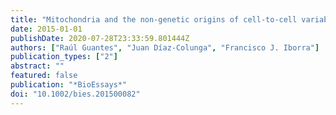```yaml
---
title: "Mitochondria and the non-genetic origins of cell-to-cell variability: More is different"
date: 2015-01-01
publishDate: 2020-07-28T23:33:59.801444Z
authors: ["Raúl Guantes", "Juan Díaz-Colunga", "Francisco J. Iborra"]
publication_types: ["2"]
abstract: ""
featured: false
publication: "*BioEssays*"
doi: "10.1002/bies.201500082"
---
```


